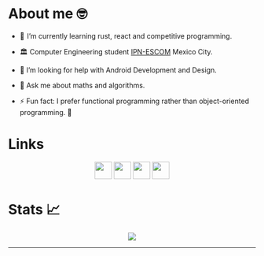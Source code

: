 

# About me 🤓

- 🧠  I’m currently learning rust, react and competitive programming.
- 🏛 Computer Engineering student [IPN-ESCOM](https://www.escom.ipn.mx/) Mexico City.
- 🤔 I’m looking for help with Android Development and Design.
- 💬 Ask me about maths and algorithms.


- ⚡ Fun fact: I prefer functional programming rather than object-oriented programming. 🤭



# Links
<p align="center">
<a href="#"><img src="https://img.shields.io/badge/portfolio-792DE4.svg?&style=for-the-badge&logo=react&logoColor=white" height=35 target="_blank" ></a>
<a href="[[https://www.linkedin.com/in/jos%C3%A9-miguel-mart%C3%ADnez-acosta-964804264/](https://www.linkedin.com/in/jose-acosta2002/)](https://www.linkedin.com/in/jose-acosta2002/)"><img  src="https://img.shields.io/badge/linkedin-%230077B5.svg?&style=for-the-badge&logo=linkedin&logoColor=white" height=35 target="_blank" ></a>
<a href="https://instagram.com/joseclaverox.h?igshid=ZDdkNTZiNTM="><img src="https://img.shields.io/badge/instagram-%23E4405F.svg?&style=for-the-badge&logo=instagram&logoColor=white" height=35 target="_blank" ></a>
<a href="https://drive.google.com/file/d/12QpAuas55eGS-VNbJNPlCya72IwmQAlC/view?usp=drive_link"><img src="https://img.shields.io/badge/resume-F4B400.svg?&style=for-the-badge&logo=googledrive&logoColor=white" height=35 target="_blank" ></a>
</p>



# Stats 📈 

<p align="center">
<img src="https://github-readme-stats.vercel.app/api/top-langs/?username=Jose-Costa-M&layout=compact&langs_count=8"/> 
</p>


---

